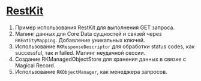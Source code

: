 # [RestKit](https://github.com/RestKit/RestKit)

1. Пример использования RestKit для выполнения GET запроса. 
2. Мапинг данных для Core Data сущностей и связей через ```RKEntityMapping```. Добавление уникальных ключей.
3. Использование ```RKResponseDescriptor``` для обработки status codes, как successful, так и failed. Мапинг неудачной сессии.
4. Создание RKManagedObjectStore для хранения данных в связке с Magical Record.
5. Использование ```RKObjectManager```, как менеджера запросов.

